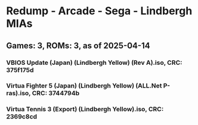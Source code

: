 # Redump - Arcade - Sega - Lindbergh MIAs
## Games: 3, ROMs: 3, as of 2025-04-14

### VBIOS Update (Japan) (Lindbergh Yellow) (Rev A).iso, CRC: 375f175d
### Virtua Fighter 5 (Japan) (Lindbergh Yellow) (ALL.Net P-ras).iso, CRC: 3744794b
### Virtua Tennis 3 (Export) (Lindbergh Yellow).iso, CRC: 2369c8cd
